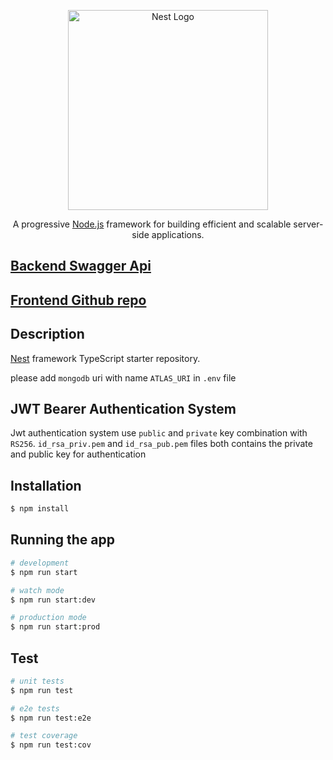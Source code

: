 <p align="center">
  <a href="http://nestjs.com/" target="blank"><img src="https://nestjs.com/img/logo_text.svg" width="320" alt="Nest Logo" /></a>
</p>

[circleci-image]: https://img.shields.io/circleci/build/github/nestjs/nest/master?token=abc123def456
[circleci-url]: https://circleci.com/gh/nestjs/nest

  <p align="center">A progressive <a href="http://nodejs.org" target="_blank">Node.js</a> framework for building efficient and scalable server-side applications.</p>
    

## [Backend Swagger Api](https://todo-server-india.herokuapp.com/api/)
## [Frontend Github repo](https://github.com/mdsadiqueinam/Todo-frontend)


## Description

[Nest](https://github.com/nestjs/nest) framework TypeScript starter repository.


please add `mongodb` uri with name `ATLAS_URI` in `.env` file

## JWT Bearer Authentication System

Jwt authentication system use `public` and `private` key combination with `RS256`. `id_rsa_priv.pem` and `id_rsa_pub.pem` files both contains the private and public key for authentication

## Installation

```bash
$ npm install
```

## Running the app

```bash
# development
$ npm run start

# watch mode
$ npm run start:dev

# production mode
$ npm run start:prod
```

## Test

```bash
# unit tests
$ npm run test

# e2e tests
$ npm run test:e2e

# test coverage
$ npm run test:cov
```

